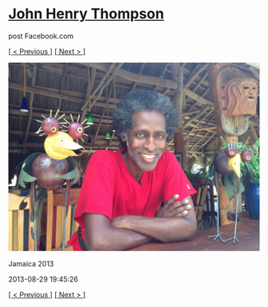 # [John Henry Thompson](../README.md)
post Facebook.com

[[ < Previous ]](2013-08-29-38.md) [[ Next > ]](2013-08-29-40.md)

[![](../media/2013-08-29/Jamaica-2050.jpg)](../README.md)

Jamaica 2013

2013-08-29 19:45:26

[[ < Previous ]](2013-08-29-38.md) [[ Next > ]](2013-08-29-40.md)